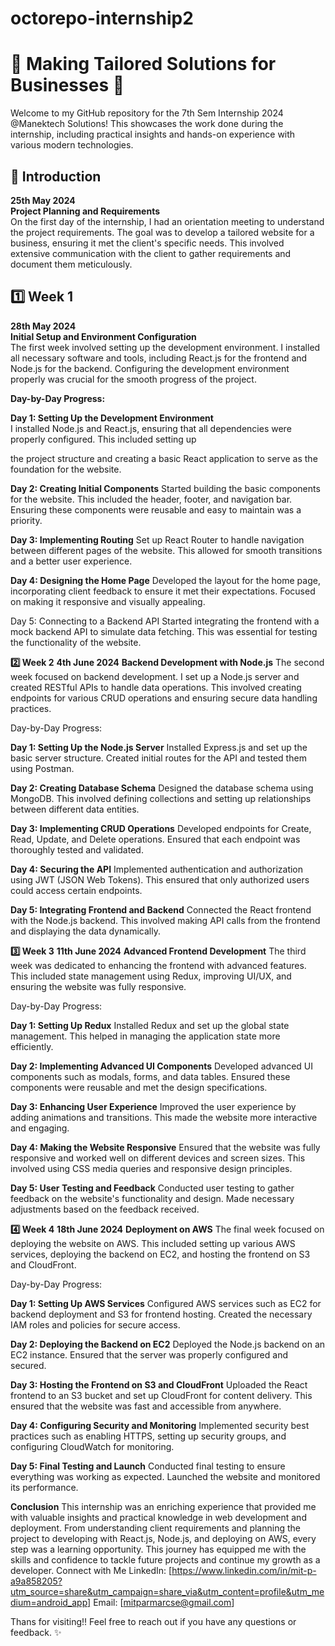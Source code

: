 # octorepo-internship2
# 🌟 Making Tailored Solutions for Businesses 🌟

Welcome to my GitHub repository for the 7th Sem Internship 2024 @Manektech Solutions! This showcases the work done during the internship, including practical insights and hands-on experience with various modern technologies.

## 🚀 Introduction
**25th May 2024**  
**Project Planning and Requirements**  
On the first day of the internship, I had an orientation meeting to understand the project requirements. The goal was to develop a tailored website for a business, ensuring it met the client's specific needs. This involved extensive communication with the client to gather requirements and document them meticulously.

## 1️⃣ Week 1
**28th May 2024**  
**Initial Setup and Environment Configuration**  
The first week involved setting up the development environment. I installed all necessary software and tools, including React.js for the frontend and Node.js for the backend. Configuring the development environment properly was crucial for the smooth progress of the project.

**Day-by-Day Progress:**

**Day 1: Setting Up the Development Environment**  
I installed Node.js and React.js, ensuring that all dependencies were properly configured. This included setting up

the project structure and creating a basic React application to serve as the foundation for the website.

**Day 2: Creating Initial Components**
Started building the basic components for the website. This included the header, footer, and navigation bar. Ensuring these components were reusable and easy to maintain was a priority.

**Day 3: Implementing Routing**
Set up React Router to handle navigation between different pages of the website. This allowed for smooth transitions and a better user experience.

**Day 4: Designing the Home Page**
Developed the layout for the home page, incorporating client feedback to ensure it met their expectations. Focused on making it responsive and visually appealing.

Day 5: Connecting to a Backend API
Started integrating the frontend with a mock backend API to simulate data fetching. This was essential for testing the functionality of the website.

**2️⃣ Week 2**
**4th June 2024**
**Backend Development with Node.js**
The second week focused on backend development. I set up a Node.js server and created RESTful APIs to handle data operations. This involved creating endpoints for various CRUD operations and ensuring secure data handling practices.

Day-by-Day Progress:

**Day 1: Setting Up the Node.js Server**
Installed Express.js and set up the basic server structure. Created initial routes for the API and tested them using Postman.

**Day 2: Creating Database Schema**
Designed the database schema using MongoDB. This involved defining collections and setting up relationships between different data entities.

**Day 3: Implementing CRUD Operations**
Developed endpoints for Create, Read, Update, and Delete operations. Ensured that each endpoint was thoroughly tested and validated.

**Day 4: Securing the API**
Implemented authentication and authorization using JWT (JSON Web Tokens). This ensured that only authorized users could access certain endpoints.

**Day 5: Integrating Frontend and Backend**
Connected the React frontend with the Node.js backend. This involved making API calls from the frontend and displaying the data dynamically.


**3️⃣ Week 3**
**11th June 2024**
**Advanced Frontend Development**
The third week was dedicated to enhancing the frontend with advanced features. This included state management using Redux, improving UI/UX, and ensuring the website was fully responsive.

Day-by-Day Progress:

**Day 1: Setting Up Redux**
Installed Redux and set up the global state management. This helped in managing the application state more efficiently.

**Day 2: Implementing Advanced UI Components**
Developed advanced UI components such as modals, forms, and data tables. Ensured these components were reusable and met the design specifications.

**Day 3: Enhancing User Experience**
Improved the user experience by adding animations and transitions. This made the website more interactive and engaging.

**Day 4: Making the Website Responsive**
Ensured that the website was fully responsive and worked well on different devices and screen sizes. This involved using CSS media queries and responsive design principles.

**Day 5: User Testing and Feedback**
Conducted user testing to gather feedback on the website's functionality and design. Made necessary adjustments based on the feedback received.

**4️⃣ Week 4**
**18th June 2024**
**Deployment on AWS**
The final week focused on deploying the website on AWS. This included setting up various AWS services, deploying the backend on EC2, and hosting the frontend on S3 and CloudFront.

Day-by-Day Progress:

**Day 1: Setting Up AWS Services**
Configured AWS services such as EC2 for backend deployment and S3 for frontend hosting. Created the necessary IAM roles and policies for secure access.

**Day 2: Deploying the Backend on EC2**
Deployed the Node.js backend on an EC2 instance. Ensured that the server was properly configured and secured.

**Day 3: Hosting the Frontend on S3 and CloudFront**
Uploaded the React frontend to an S3 bucket and set up CloudFront for content delivery. This ensured that the website was fast and accessible from anywhere.

**Day 4: Configuring Security and Monitoring**
Implemented security best practices such as enabling HTTPS, setting up security groups, and configuring CloudWatch for monitoring.

**Day 5: Final Testing and Launch**
Conducted final testing to ensure everything was working as expected. Launched the website and monitored its performance.

**Conclusion**
This internship was an enriching experience that provided me with valuable insights and practical knowledge in web development and deployment. From understanding client requirements and planning the project to developing with React.js, Node.js, and deploying on AWS, every step was a learning opportunity. This journey has equipped me with the skills and confidence to tackle future projects and continue my growth as a developer.
Connect with Me
LinkedIn: [https://www.linkedin.com/in/mit-p-a9a858205?utm_source=share&utm_campaign=share_via&utm_content=profile&utm_medium=android_app]
Email: [mitparmarcse@gmail.com]

Thans for visiting!! Feel free to reach out if you have any questions or feedback. ✨
